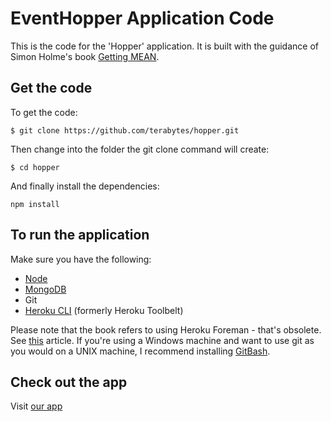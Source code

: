 # EventHopper Application Code

This is the code for the 'Hopper' application. It is built with the guidance of Simon Holme's book [Getting MEAN](https://www.manning.com/books/getting-mean-with-mongo-express-angular-and-node).

## Get the code

To get the code:

`$ git clone https://github.com/terabytes/hopper.git`

Then change into the folder the git clone command will create:

`$ cd hopper`

And finally install the dependencies:

`npm install`

## To run the application
Make sure you have the following:
- [Node](http://nodejs.org/download/)
- [MongoDB](http://docs.mongodb.org/manual/installation/)
- Git
- [Heroku CLI](https://devcenter.heroku.com/articles/heroku-cli) (formerly Heroku Toolbelt)

Please note that the book refers to using Heroku Foreman - that's obsolete. See [this](https://devcenter.heroku.com/changelog-items/692) article. If you're using a Windows machine and want to use git as you would on a UNIX machine, I recommend installing [GitBash](https://git-for-windows.github.io/).

## Check out the app
Visit [our app](https://eventhopper.herokuapp.com/)
